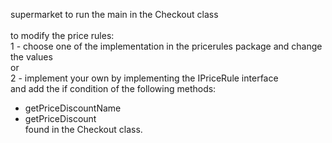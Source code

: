 supermarket 
to run the main in the Checkout class<br>
<br>
to modify the price rules: <br>
1 - choose one of the implementation in the pricerules package and change the values<br>
or <br>
2 - implement your own by implementing the IPriceRule interface<br>
and add the if condition of the following methods: <br>
- getPriceDiscountName<br>
- getPriceDiscount<br>
found in the Checkout class.<br>
